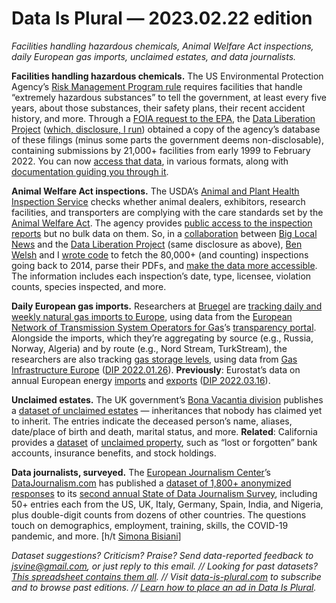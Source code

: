 Data Is Plural — 2023.02.22 edition
===================================

*Facilities handling hazardous chemicals, Animal Welfare Act inspections, daily European gas imports, unclaimed estates, and data journalists.*


__Facilities handling hazardous chemicals.__ The US Environmental Protection Agency’s [Risk Management Program rule](https://www.epa.gov/rmp/risk-management-program-rmp-rule-overview) requires facilities that handle “extremely hazardous substances” to tell the government, at least every five years, about those substances, their safety plans, their recent accident history, and more. Through a [FOIA request to the EPA](https://www.data-liberation-project.org/requests/epa-risk-management-program/), the [Data Liberation Project](https://www.data-liberation-project.org/) ([which, disclosure, I run](https://www.data-liberation-project.org/about/)) obtained a copy of the agency’s database of these filings (minus some parts the government deems non-disclosable), containing submissions by 21,000+ facilities from early 1999 to February 2022. You can now [access that data](https://www.data-liberation-project.org/datasets/epa-risk-management-program-database/), in various formats, along with [documentation guiding you through it](https://docs.google.com/document/d/1jrLXtv0knnACiPXJ1ZRFXR1GaPWCHJWWjin4rsthFbQ/edit).


__Animal Welfare Act inspections.__ The USDA’s [Animal and Plant Health Inspection Service](https://www.aphis.usda.gov/aphis/home/) checks whether animal dealers, exhibitors, research facilities, and transporters are complying with the care standards set by the [Animal Welfare Act](https://www.aphis.usda.gov/aphis/ourfocus/animalwelfare/awa/ct_awa_program_information). The agency provides [public access to the inspection reports](https://efile.aphis.usda.gov/PublicSearchTool/s/inspection-reports) but no bulk data on them. So, in a [collaboration](https://biglocalnews.org/content/news/2023/02/21/usda-animal-inspection-database.html) between [Big Local News](https://biglocalnews.org/content/about/) and the [Data Liberation Project](https://www.data-liberation-project.org/) (same disclosure as above), [Ben Welsh](https://palewi.re/who-is-ben-welsh/) and I [wrote code](https://github.com/data-liberation-project/aphis-inspection-reports/blob/main/METHODOLOGY.md) to fetch the 80,000+ (and counting) inspections going back to 2014, parse their PDFs, and [make the data more accessible](https://github.com/data-liberation-project/aphis-inspection-reports). The information includes each inspection’s date, type, licensee, violation counts, species inspected, and more.


__Daily European gas imports.__ Researchers at [Bruegel](https://www.bruegel.org/bruegel-european-think-tank-specialises-economics) are [tracking daily and weekly natural gas imports to Europe](https://www.bruegel.org/dataset/european-natural-gas-imports), using data from the [European Network of Transmission System Operators for Gas](https://www.entsog.eu/)’s [transparency portal](https://transparency.entsog.eu/). Alongside the imports, which they’re aggregating by source (e.g., Russia, Norway, Algeria) and by route (e.g., Nord Stream, TurkStream), the researchers are also tracking [gas storage levels](https://agsi.gie.eu/), using data from [Gas Infrastructure Europe](https://www.gie.eu/) ([DIP 2022.01.26](https://www.data-is-plural.com/archive/2022-01-26-edition/)). __Previously__: Eurostat’s data on annual European energy [imports](https://ec.europa.eu/eurostat/databrowser/explore/all/envir?lang=en&subtheme=nrg.nrg_quant.nrg_quanta.nrg_t.nrg_ti&display=list&sort=category&extractionId=NRG_TI_SFF__custom_2293925) and [exports](https://ec.europa.eu/eurostat/databrowser/explore/all/envir?lang=en&subtheme=nrg.nrg_quant.nrg_quanta.nrg_t.nrg_te&display=list&sort=category&extractionId=NRG_TI_SFF__custom_2293925) ([DIP 2022.03.16](https://www.data-is-plural.com/archive/2022-03-16-edition/)).


__Unclaimed estates.__ The UK government’s [Bona Vacantia division](https://www.gov.uk/government/organisations/bona-vacantia) publishes a [dataset of unclaimed estates](https://www.gov.uk/government/statistical-data-sets/unclaimed-estates-list) — inheritances that nobody has claimed yet to inherit. The entries indicate the deceased person’s name, aliases, date/place of birth and death, marital status, and more. __Related__: California provides a [dataset](https://sco.ca.gov/upd_download_property_records.html) of [unclaimed property](https://sco.ca.gov/upd_msg.html), such as “lost or forgotten” bank accounts, insurance benefits, and stock holdings.


__Data journalists, surveyed.__ The [European Journalism Center](https://ejc.net/)’s [DataJournalism.com](https://datajournalism.com/) has published a [dataset of 1,800+ anonymized responses](https://github.com/ejcnet/stateofdatajournalism2022) to its [second annual State of Data Journalism Survey](https://datajournalism.com/survey/2022/), including 50+ entries each from the US, UK, Italy, Germany, Spain, India, and Nigeria, plus double-digit counts from dozens of other countries. The questions touch on demographics, employment, training, skills, the COVID-19 pandemic, and more. [h/t [Simona Bisiani](https://twitter.com/BisianiSimona)]


*Dataset suggestions? Criticism? Praise? Send data-reported feedback to jsvine@gmail.com, or just reply to this email. // Looking for past datasets? [This spreadsheet contains them all](https://docs.google.com/spreadsheets/d/1wZhPLMCHKJvwOkP4juclhjFgqIY8fQFMemwKL2c64vk/edit#gid=0). // Visit [data-is-plural.com](https://www.data-is-plural.com) to subscribe and to browse past editions. // [Learn how to place an ad in Data Is Plural](https://docs.google.com/document/d/e/2PACX-1vSP5xYrhqEvoGTi2aFzrsYQXadG8Gv0Y6YGWjib1e4qcXG45Sq5TSvngvh342DdcAEyEDIVd5V3RYcc/pub).*
